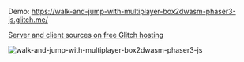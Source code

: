 Demo: https://walk-and-jump-with-multiplayer-box2dwasm-phaser3-js.glitch.me/

[Server and client sources on free Glitch hosting](https://glitch.com/edit/#!/walk-and-jump-with-multiplayer-box2dwasm-phaser3-js)

![walk-and-jump-with-multiplayer-box2dwasm-phaser3-js](https://github.com/8Observer8/walk-and-jump-with-multiplayer-box2dwasm-phaser3-js/assets/3908473/ac2694b1-fa98-4c88-82c0-a8967ce72479)
